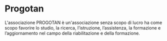 # Progotan

L'associazione PROGOTAN è un'associazione senza scopo di lucro ha come scopo favorire lo studio, la ricerca, l’istruzione, l’assistenza, la formazione e l’aggiornamento nel campo della riabilitazione e della formazione.
